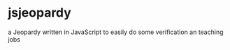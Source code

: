 jsjeopardy
==========

a Jeopardy written in JavaScript to easily do some verification an teaching jobs
